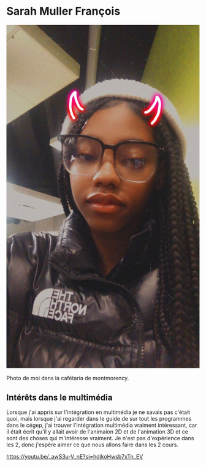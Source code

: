 # Sarah Muller François

![photo](photo_de_profile.JPG)

Photo de moi dans la cafétaria de montmorency.

## **Intérêts dans le multimédia**
Lorsque j'ai appris sur l'intégration en multimédia je ne savais pas c'était quoi, mais lorsque j'ai regarder dans le guide de sur tout les programmes dans le cégep, j'ai trouver l'intégration multimédia vraiment intéressant, car il était écrit qu'il y allait avoir de l'animaion 2D et de l'animation 3D et ce sont des  choses qui m'intéresse vraiment. Je n'est pas d'expérience dans les 2, donc j'espère aimer ce que nous allons faire dans les 2 cours.

<https://youtu.be/_awS3u-V_nE?si=hdjkoHwsb7xTn_EV>
